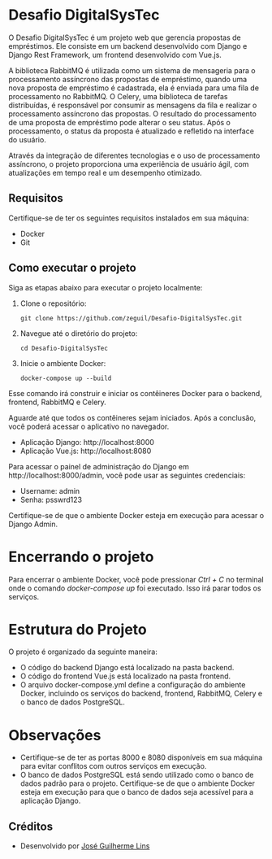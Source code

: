 # Desafio DigitalSysTec

O Desafio DigitalSysTec é um projeto web que gerencia propostas de empréstimos. Ele consiste em um backend desenvolvido com Django e Django Rest Framework, um frontend desenvolvido com Vue.js.

A biblioteca RabbitMQ é utilizada como um sistema de mensageria para o processamento assíncrono das propostas de empréstimo, quando uma nova proposta de empréstimo é cadastrada, ela é enviada para uma fila de processamento no RabbitMQ. O Celery, uma biblioteca de tarefas distribuídas, é responsável por consumir as mensagens da fila e realizar o processamento assíncrono das propostas. O resultado do processamento de uma proposta de empréstimo pode alterar o seu status. Após o processamento, o status da proposta é atualizado e refletido na interface do usuário.

Através da integração de diferentes tecnologias e o uso de processamento assíncrono, o projeto proporciona uma experiência de usuário ágil, com atualizações em tempo real e um desempenho otimizado.

## Requisitos

Certifique-se de ter os seguintes requisitos instalados em sua máquina:

- Docker
- Git

## Como executar o projeto

Siga as etapas abaixo para executar o projeto localmente:

1. Clone o repositório:
   ```shell
   git clone https://github.com/zeguil/Desafio-DigitalSysTec.git
2. Navegue até o diretório do projeto:
    ```shell
    cd Desafio-DigitalSysTec
3. Inicie o ambiente Docker:
    ```shell
    docker-compose up --build
Esse comando irá construir e iniciar os contêineres Docker para o backend, frontend, RabbitMQ e Celery.

Aguarde até que todos os contêineres sejam iniciados. Após a conclusão, você poderá acessar o aplicativo no navegador.

- Aplicação Django: http://localhost:8000
- Aplicação Vue.js: http://localhost:8080

Para acessar o painel de administração do Django em http://localhost:8000/admin, você pode usar as seguintes credenciais:

- Username: admin
- Senha: psswrd123

Certifique-se de que o ambiente Docker esteja em execução para acessar o Django Admin.
# Encerrando o projeto
Para encerrar o ambiente Docker, você pode pressionar *Ctrl + C* no terminal onde o comando *docker-compose up* foi executado. Isso irá parar todos os serviços.

# Estrutura do Projeto
O projeto é organizado da seguinte maneira:

- O código do backend Django está localizado na pasta backend.
- O código do frontend Vue.js está localizado na pasta frontend.
- O arquivo docker-compose.yml define a configuração do ambiente Docker, incluindo os serviços do backend, frontend, RabbitMQ, Celery e o banco de dados PostgreSQL.

# Observações
- Certifique-se de ter as portas 8000 e 8080 disponíveis em sua máquina para evitar conflitos com outros serviços em execução.
- O banco de dados PostgreSQL está sendo utilizado como o banco de dados padrão para o projeto. Certifique-se de que o ambiente Docker esteja em execução para que o banco de dados seja acessível para a aplicação Django.

## Créditos

- Desenvolvido por [José Guilherme Lins](https://github.com/zeguil)